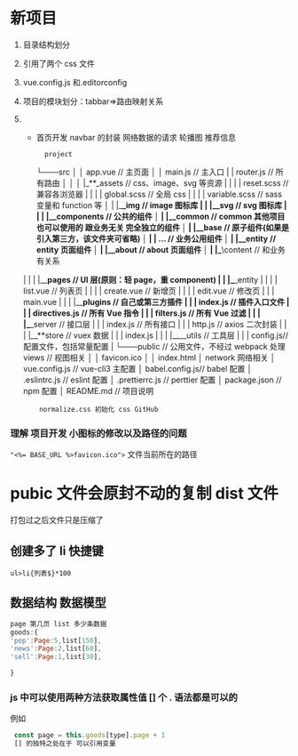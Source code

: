 # 新项目

1.  目录结构划分
2.  引用了两个 css 文件
3.  vue.config.js 和.editorconfig
4.  项目的模块划分：tabbar=>路由映射关系
5.  - 首页开发
      navbar 的封装
      网络数据的请求
      轮播图
      推荐信息

            project

      └───src
      │ │ app.vue // 主页面
      │ │ main.js // 主入口
      | | router.js // 所有路由
      │ │
      │ |\_\*\*\_assets // css、image、svg 等资源
      | | | | reset.scss // 兼容各浏览器
      | | | | global.scss // 全局 css
      | | | | variable.scss // sass 变量和 function 等
      │ | |\_**\_img // image 图标库
      | | |\_\_**svg // svg 图标库
      | |
      | |\_**\_components // 公共的组件
      │ | |\_\_**common // common 其他项目也可以使用的 跟业务无关 完全独立的组件
      │ | |\_**\_base // 原子组件(如果是引入第三方，该文件夹可省略)
      │ | | ... // 业务公用组件
      │ | |\_\_**entity // entity 页面组件
      │ | |\_**\_about // about 页面组件
      │ | |\_**\content // 和业务有关系

    | |
    | |\_\_**pages // UI 层(原则：轻 page，重 component)
    | | |\_**\_entity
    | | | | list.vue // 列表页
    | | | | create.vue // 新增页
    | | | | edit.vue // 修改页
    | | | main.vue
    | |
    | |\_\_**plugins // 自己或第三方插件
    | | | index.js // 插件入口文件
    | | | directives.js // 所有 Vue 指令
    | | | filters.js // 所有 Vue 过滤
    | |
    | |\_**\_server // 接口层
    | | | index.js // 所有接口
    | | | http.js // axios 二次封装
    | |
    | |\_\_\*\*store // vuex 数据
    | | | index.js
    | |
    | |\_\_\_\_utils // 工具层
    | | | config.js// 配置文件，包括常量配置
    |
    └───public // 公用文件，不经过 webpack 处理
    views // 视图相关
    │ │ favicon.ico
    │ │ index.html
    │ network 网络相关
    │ vue.config.js // vue-cli3 主配置
    │ babel.config.js// babel 配置
    │ .eslintrc.js // eslint 配置
    │ .prettierrc.js // perttier 配置
    │ package.json // npm 配置
    │ README.md // 项目说明

            normalize.css 初始化 css GitHub

### 理解 项目开发 小图标的修改以及路径的问题

`"<%= BASE_URL %>favicon.ico">` 文件当前所在的路径

# pubic 文件会原封不动的复制 dist 文件

打包过之后文件只是压缩了

## 创建多了 li 快捷键

`ul>li{列表$}*100`

## 数据结构 数据模型

```JavaScript
page 第几页 list 多少条数据
goods:{
'pop':Page:5,list[150],
'news':Page:2,list[60],
'sell':Page:1,list[30],

}
```

### js 中可以使用两种方法获取属性值 [] 个 . 语法都是可以的

例如

```JavaScript
 const page = this.goods[type].page + 1
 [] 的独特之处在于 可以引用变量
```
